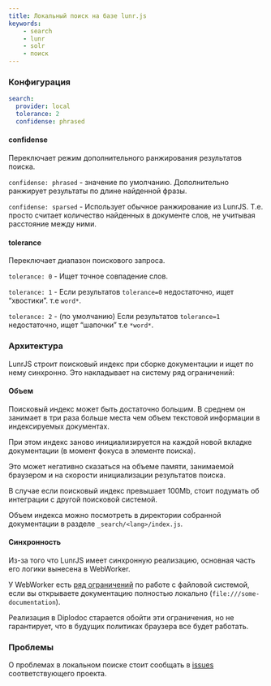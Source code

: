 ```yaml
---
title: Локальный поиск на базе lunr.js
keywords:
    - search
    - lunr
    - solr
    - поиск
---
```


### Конфигурация

```yaml
search:
  provider: local
  tolerance: 2
  confidense: phrased
```

#### confidense

Переключает режим дополнительного ранжирования результатов поиска.

`confidense: phrased` - значение по умолчанию. Дополнительно ранжирует результаты по длине найденной фразы.

`confidense: sparsed` - Использует обычное ранжирование из LunrJS. Т.е. просто считает количество найденных в документе слов, не учитывая расстояние между ними.

#### tolerance

Переключает диапазон поискового запроса.

`tolerance: 0` - Ищет точное совпадение слов.

`tolerance: 1` - Если результатов `tolerance=0` недостаточно, ищет “хвостики”. т.е `word*`.

`tolerance: 2` - (по умолчанию) Если результатов `tolerance=1` недостаточно, ищет “шапочки” т.е `*word*`.

### Архитектура

LunrJS строит поисковый индекс при сборке документации и ищет по нему синхронно.
Это накладывает на систему ряд ограничений:

#### Объем

Поисковый индекс может быть достаточно большим. В среднем он занимает в три раза больше места чем объем текстовой информации в индексируемых документах.

При этом индекс заново инициализируется на каждой новой вкладке документации (в момент фокуса в элементе поиска).

Это может негативно сказаться на объеме памяти, занимаемой браузером и на скорости инициализации результатов поиска.

В случае если поисковый индекс превышает 100Mb, стоит подумать об интеграции с другой поисковой системой.

Объем индекса можно посмотреть в директории собранной документации в разделе `_search/<lang>/index.js`.

#### Синхронность

Из-за того что LunrJS имеет синхронную реализацию, основная часть его логики вынесена в WebWorker.

У WebWorker есть [ряд ограничений](https://stackoverflow.com/questions/21408510/chrome-cant-load-web-worker) по работе с файловой системой, если вы открываете документацию полностью локально (`file:///some-documentation`).

Реализация в Diplodoc старается обойти эти ограничения, но не гарантирует, что в будущих политиках браузера все будет работать.

### Проблемы

О проблемах в локальном поиске стоит сообщать в [issues](https://github.com/diplodoc-platform/search-extension/issues) соответствующего проекта.
